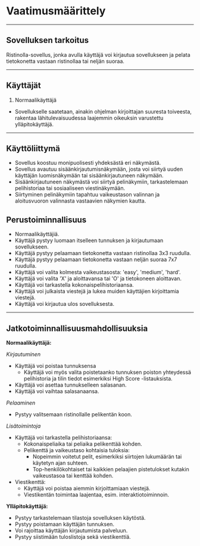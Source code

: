 # Vaatimusmäärittely
--------------------
## Sovelluksen tarkoitus

Ristinolla-sovellus, jonka avulla käyttäjä voi kirjautua sovellukseen ja pelata tietokonetta vastaan ristinollaa tai neljän suoraa.

--------------------
## Käyttäjät

1) Normaalikäyttäjä

- Sovellukselle saatetaan, ainakin ohjelman kirjoittajan suuresta toiveesta, rakentaa lähitulevaisuudessa laajemmin oikeuksin varustettu ylläpitokäyttäjä.
---------------------
## Käyttöliittymä

- Sovellus koostuu monipuolisesti yhdeksästä eri näkymästä.
- Sovellus avautuu sisäänkirjautumisnäkymään, josta voi siirtyä uuden käyttäjän luomisnäkymään tai sisäänkirjautuneen näkymään.
- Sisäänkirjautuneen näkymästä voi siirtyä pelinäkymiin, tarkastelemaan pelihistoriaa tai sosiaaliseen viestinäkymään.
- Siirtyminen pelinäkymiin tapahtuu vaikeustason valinnan ja aloitusvuoron valinnasta vastaavien näkymien kautta.

## Perustoiminnallisuus

- Normaalikäyttäjiä.
- Käyttäjä pystyy luomaan itselleen tunnuksen ja kirjautumaan sovellukseen.
- Käyttäjä pystyy pelaamaan tietokonetta vastaan ristinollaa 3x3 ruudulla.
- Käyttäjä pystyy pelaamaan tietokonetta vastaan neljän suoraa 7x7 ruudulla.
- Käyttäjä voi valita kolmesta vaikeustasosta: 'easy', 'medium', 'hard'.
- Käyttäjä voi valita 'X' ja aloittavansa tai 'O' ja tietokoneen aloittavan.
- Käyttäjä voi tarkastella kokonaispelihistoriaansa.
- Käyttäjä voi julkaista viestejä ja lukea muiden käyttäjien kirjoittamia viestejä.
- Käyttäjä voi kirjautua ulos sovelluksesta.
---------------------
## Jatkotoiminnallisuusmahdollisuuksia

**Normaalikäyttäjä:**

*Kirjautuminen*
- Käyttäjä voi poistaa tunnuksensa
   - Käyttäjä voi myös valita poistetaanko tunnuksen poiston yhteydessä pelihistoria ja tilin tiedot esimerkiksi High Score -listauksista.
- Käyttäjä voi asettaa tunnukselleen salasanan.
- Käyttäjä voi vaihtaa salasanaansa.

*Pelaaminen*
- Pystyy valitsemaan ristinollalle pelikentän koon.
   
*Lisätoimintoja*
- Käyttäjä voi tarkastella pelihistoriaansa:
   - Kokonaispeliaika tai peliaika pelikenttää kohden.
   - Pelikenttä ja vaikeustaso kohtaisia tuloksia:
       - Nopeimmin voitetut pelit, esimerkiksi siirtojen lukumäärän tai käytetyn ajan suhteen.
       - Top-henkilökohtaiset tai kaikkien pelaajien pistetulokset kutakin vaikeustasoa tai kenttää kohden.
- Viestikenttä:
   - Käyttäjä voi poistaa aiemmin kirjoittamiaan viestejä.
   - Viestikentän toimintaa laajentaa, esim. interaktiotoiminnoin.

**Ylläpitokäyttäjä:**

- Pystyy tarkastelemaan tilastoja sovelluksen käytöstä.
- Pystyy poistamaan käyttäjän tunnuksen.  
- Voi rajoittaa käyttäjän kirjautumista palveluun.
- Pystyy siistimään tuloslistoja sekä viestikenttiä.
    
